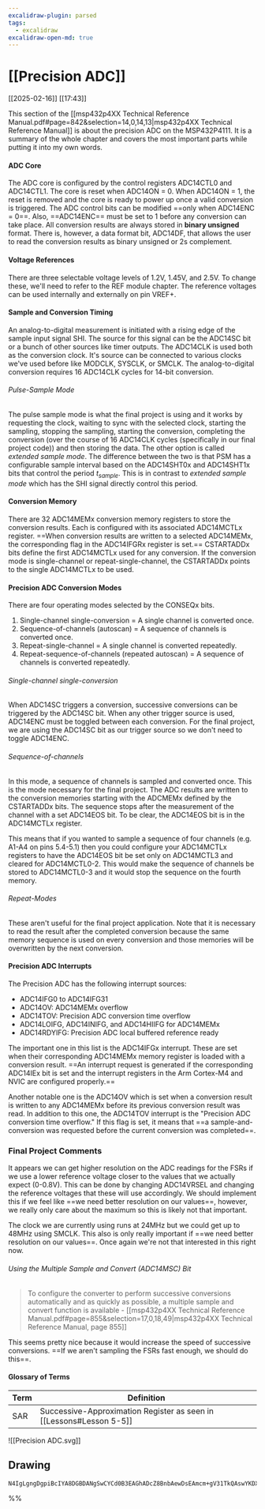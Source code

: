 ```yaml
---
excalidraw-plugin: parsed
tags:
  - excalidraw
excalidraw-open-md: true
---
```


# [[Precision ADC]]
[[2025-02-16]]
[[17:43]]

This section of the [[msp432p4XX Technical Reference Manual.pdf#page=842&selection=14,0,14,13|msp432p4XX Technical Reference Manual]] is about the precision ADC on the MSP432P4111. It is a summary of the whole chapter and covers the most important parts while putting it into my own words.

#### ADC Core
The ADC core is configured by the control registers ADC14CTL0 and ADC14CTL1. The core is reset when ADC14ON = 0. When ADC14ON = 1, the reset is removed and the core is ready to power up once a valid conversion is triggered. The ADC control bits can be modified ==only when ADC14ENC = 0==. Also, ==ADC14ENC== must be set to 1 before any conversion can take place. All conversion results are always stored in **binary unsigned** format. There is, however, a data format bit, ADC14DF, that allows the user to read the conversion results as binary unsigned or 2s complement.

#### Voltage References

There are three selectable voltage levels of 1.2V, 1.45V, and 2.5V. To change these, we'll need to refer to the REF module chapter. The reference voltages can be used internally and externally on pin VREF+. 

#### Sample and Conversion Timing

An analog-to-digital measurement is initiated with a rising edge of the sample input signal SHI. The source for this signal can be the ADC14SC bit or a bunch of other sources like timer outputs.
The ADC14CLK is used both as the conversion clock. It's source can be connected to various clocks we've used before like MODCLK, SYSCLK, or SMCLK. The analog-to-digital conversion requires 16 ADC14CLK cycles for 14-bit conversion. 
###### Pulse-Sample Mode
The pulse sample mode is what the final project is using and it works by requesting the clock, waiting to sync with the selected clock, starting the sampling, stopping the sampling, starting the conversion, completing the conversion (over the course of 16 ADC14CLK cycles (specifically in our final project code)) and then storing the data. The other option is called *extended sample mode*. The difference between the two is that PSM has a configurable sample interval based on the ADC14SHT0x and ADC14SHT1x bits that control the period $t_{sample}$. This is in contrast to *extended sample mode* which has the SHI signal directly control this period.

#### Conversion Memory

There are 32 ADC14MEMx conversion memory registers to store the conversion results. Each is configured with its associated ADC14MCTLx register. ==When conversion results are written to a selected ADC14MEMx, the corresponding flag in the ADC14IFGRx register is set.== CSTARTADDx bits define the first ADC14MCTLx used for any conversion. If the conversion mode is single-channel or repeat-single-channel, the CSTARTADDx points to the single ADC14MCTLx to be used.

#### Precision ADC Conversion Modes

There are four operating modes selected by the CONSEQx bits.

1. Single-channel single-conversion  = A single channel is converted once. 
2. Sequence-of-channels (autoscan) = A sequence of channels is converted once. 
3. Repeat-single-channel = A single channel is converted repeatedly. 
4. Repeat-sequence-of-channels (repeated autoscan) = A sequence of channels is converted repeatedly. 

###### Single-channel single-conversion
When ADC14SC triggers a conversion, successive conversions can be triggered by the ADC14SC bit. When any other trigger source is used, ADC14ENC must be toggled between each conversion. For the final project, we are using the ADC14SC bit as our trigger source so we don't need to toggle ADC14ENC.

###### Sequence-of-channels
In this mode, a sequence of channels is sampled and converted once. This is the mode necessary for the final project. The ADC results are written to the conversion memories starting with the ADCMEMx defined by the CSTARTADDx bits. The sequence stops after the measurement of the channel with a set ADC14EOS bit. To be clear, the ADC14EOS bit is in the ADC14MCTLx register. 

This means that if you wanted to sample a sequence of four channels (e.g. A1-A4 on pins 5.4-5.1) then you could configure your ADC14MCTLx registers to have the ADC14EOS bit be set only on ADC14MCTL3 and cleared for ADC14MCTL0-2. This would make the sequence of channels be stored to ADC14MCTL0-3 and it would stop the sequence on the fourth memory.

###### Repeat-Modes
These aren't useful for the final project application. Note that it is necessary to read the result after the completed conversion because the same memory sequence is used on every conversion and those memories will be overwritten by the next conversion.

#### Precision ADC Interrupts

The Precision ADC has the following interrupt sources: 
- ADC14IFG0 to ADC14IFG31
- ADC14OV: ADC14MEMx overflow
- ADC14TOV: Precision ADC conversion time overflow
- ADC14LOIFG, ADC14INIFG, and ADC14HIIFG for ADC14MEMx
- ADC14RDYIFG: Precision ADC local buffered reference ready

The important one in this list is the ADC14IFGx interrupt. These are set when their corresponding ADC14MEMx memory register is loaded with a conversion result. ==An interrupt request is generated if the corresponding ADC14IEx bit is set and the interrupt registers in the Arm Cortex-M4 and NVIC are configured properly.== 

Another notable one is the ADC14OV which is set when a conversion result is written to any ADC14MEMx before its previous conversion result was read. In addition to this one, the ADC14TOV interrupt is the "Precision ADC conversion time overflow." If this flag is set, it means that ==a sample-and-conversion was requested before the current conversion was completed==.


### Final Project Comments

It appears we can get higher resolution on the ADC readings for the FSRs if we use a lower reference voltage closer to the values that we actually expect (0-0.8V). This can be done by changing ADC14VRSEL and changing the reference voltages that these will use accordingly. We should implement this if we feel like ==we need better resolution on our values==, however, we really only care about the maximum so this is likely not that important.

The clock we are currently using runs at 24MHz but we could get up to 48MHz using SMCLK. This also is only really important if ==we need better resolution on our values==. Once again we're not that interested in this right now.

###### Using the Multiple Sample and Convert (ADC14MSC) Bit

> To configure the converter to perform successive conversions automatically and as quickly as possible, a multiple sample and convert function is available - [[msp432p4XX Technical Reference Manual.pdf#page=855&selection=17,0,18,49|msp432p4XX Technical Reference Manual, page 855]]

This seems pretty nice because it would increase the speed of successive conversions. ==If we aren't sampling the FSRs fast enough, we should do this==. 

#### Glossary of Terms

| Term | Definition                                                          |
| ---- | ------------------------------------------------------------------- |
| SAR  | Successive-Approximation Register as seen in [[Lessons#Lesson 5-5]] |

















![[Precision ADC.svg]]


## Drawing
```compressed-json
N4IgLgngDgpiBcIYA8DGBDANgSwCYCd0B3EAGhADcZ8BnbAewDsEAmcm+gV31TkQAswYKDXgB6MQHNsYfpwBGAOlT0AtmIBeNCtlQbs6RmPry6uA4wC0KDDgLFLUTJ2lH8MTDHQ0YNMWHRJMRZFAHZFAFYyJE9VGEYwGgQAbQBdcnQoKABlALA+UEl8PGzsDT5GTkxMch0YIgAhdFQAayKuRlwAYXpMenwEEABiADMx8ZAAX0mgA
```
%%